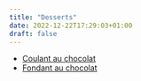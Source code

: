 ```yaml
---
title: "Desserts"
date: 2022-12-22T17:29:03+01:00
draft: false 
---
```


- [Coulant au chocolat](https://www.elle.fr/Elle-a-Table/Recettes-de-cuisine/Le-vrai-coulant-au-chocolat-2280940)
- [Fondant au chocolat](https://cuisine.journaldesfemmes.fr/recette/337761-gateau-au-chocolat-fondant)

